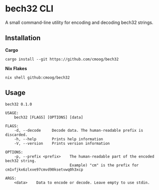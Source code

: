 
# bech32 CLI

A small command-line utility for encoding and decoding bech32 strings.

## Installation

**Cargo**

```
cargo install --git https://github.com/cmoog/bech32
```

**Nix Flakes**

```
nix shell github:cmoog/bech32
```

## Usage

```
bech32 0.1.0

USAGE:
    bech32 [FLAGS] [OPTIONS] [data]

FLAGS:
    -d, --decode     Decode data. The human-readable prefix is discarded.
    -h, --help       Prints help information
    -V, --version    Prints version information

OPTIONS:
    -p, --prefix <prefix>    The human-readable part of the encoded bech32 string.
                             Example) "cm" is the prefix for cm1vfjkx6zlxve97cmvd90ksetvwq0h3xcp

ARGS:
    <data>    Data to encode or decode. Leave empty to use stdin.
```

